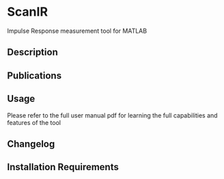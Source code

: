 # ScanIR
Impulse Response measurement tool for MATLAB 

## Description

## Publications

## Usage 
Please refer to the full user manual pdf for learning the full capabilities and features of the tool

## Changelog

## Installation Requirements 
